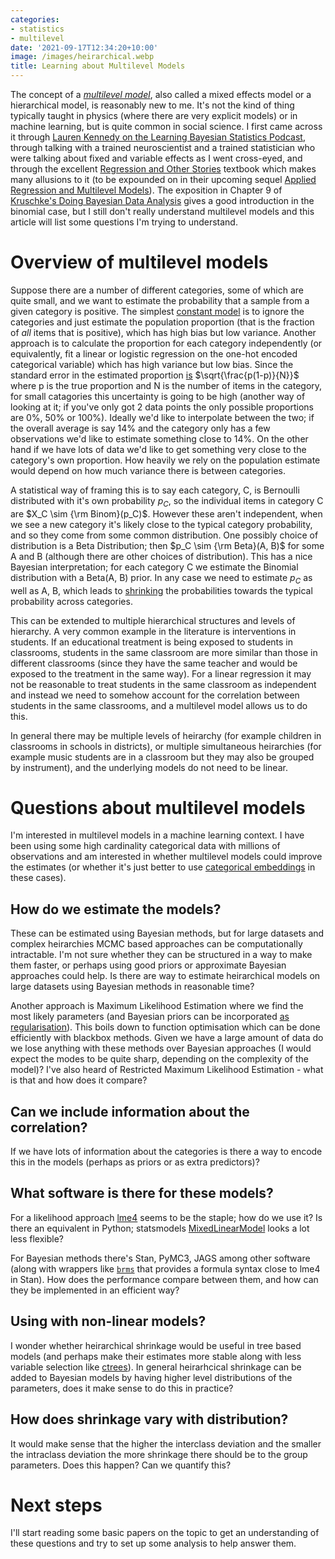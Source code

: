 ```yaml
---
categories:
- statistics
- multilevel
date: '2021-09-17T12:34:20+10:00'
image: /images/heirarchical.webp
title: Learning about Multilevel Models
---
```


The concept of a [*multilevel model*](https://en.wikipedia.org/wiki/Multilevel_model), also called a mixed effects model or a hierarchical model, is reasonably new to me.
It's not the kind of thing typically taught in physics (where there are very explicit models) or in machine learning, but is quite common in social science.
I first came across it through [Lauren Kennedy on the Learning Bayesian Statistics Podcast](https://www.learnbayesstats.com/episode/34-multilevel-regression-post-stratification-missing-data-lauren-kennedy), through talking with a trained neuroscientist and a trained statistician who were talking about fixed and variable effects as I went cross-eyed, and through the excellent [Regression and Other Stories](https://avehtari.github.io/ROS-Examples/) textbook which makes many allusions to it (to be expounded on in their upcoming sequel [Applied Regression and Multilevel Models](www.stat.columbia.edu/~gelman/armm/)).
The exposition in Chapter 9 of [Kruschke's Doing Bayesian Data Analysis](http://doingbayesiandataanalysis.blogspot.com/) gives a good introduction in the binomial case, but I still don't really understand multilevel models and this article will list some questions I'm trying to understand.

# Overview of multilevel models

Suppose there are a number of different categories, some of which are quite small, and we want to estimate the probability that a sample from a given category is positive.
The simplest [constant model](/constant-models) is to ignore the categories and just estimate the population proportion (that is the fraction of *all* items that is positive), which has high bias but low variance.
Another approach is to calculate the proportion for each category independently (or equivalently, fit a linear or logistic regression on the one-hot encoded categorical variable) which has high variance but low bias.
Since the standard error in the estimated proportion [is](/bernoulli-binomial) $\sqrt{\frac{p(1-p)}{N}}$ where p is the true proportion and N is the number of items in the category, for small catagories this uncertainty is going to be high (another way of looking at it; if you've only got 2 data points the only possible proportions are 0%, 50% or 100%).
Ideally we'd like to interpolate between the two; if the overall average is say 14% and the category only has a few observations we'd like to estimate something close to 14%.
On the other hand if we have lots of data we'd like to get something very close to the category's own proportion.
How heavily we rely on the population estimate would depend on how much variance there is between categories.

A statistical way of framing this is to say each category, C, is Bernoulli distributed with it's own probability $p_C$, so the individual items in category C are $X_C \sim {\rm Binom}(p_C)$.
However these aren't independent, when we see a new category it's likely close to the typical category probability, and so they come from some common distribution.
One possibly choice of distribution is a Beta Distribution; then $p_C \sim {\rm Beta}(A, B)$ for some A and B (although there are other choices of distribution).
This has a nice Bayesian interpretation; for each category C we estimate the Binomial distribution with a Beta(A, B) prior.
In any case we need to estimate $p_C$ as well as A, B, which leads to [shrinking](doingbayesiandataanalysis.blogspot.com/2012/11/shrinkage-in-multi-level-hierarchical.html) the probabilities towards the typical probability across categories.

This can be extended to multiple hierarchical structures and levels of hierarchy.
A very common example in the literature is interventions in students.
If an educational treatment is being exposed to students in classrooms, students in the same classroom are more similar than those in different classrooms (since they have the same teacher and would be exposed to the treatment in the same way).
For a linear regression it may not be reasonable to treat students in the same classroom as independent and instead we need to somehow account for the correlation between students in the same classrooms, and a multilevel model allows us to do this.

In general there may be multiple levels of heirarchy (for example children in classrooms in schools in districts), or multiple simultaneous heirarchies (for example music students are in a classroom but they may also be grouped by instrument), and the underlying models do not need to be linear.

# Questions about multilevel models

I'm interested in multilevel models in a machine learning context.
I have been using some high cardinality categorical data with millions of observations and am interested in whether multilevel models could improve the estimates (or whether it's just better to use [categorical embeddings](/categorical-embeddings) in these cases).

## How do we estimate the models?

These can be estimated using Bayesian methods, but for large datasets and complex heirarchies MCMC based approaches can be computationally intractable.
I'm not sure whether they can be structured in a way to make them faster, or perhaps using good priors or approximate Bayesian approaches could help.
Is there are way to estimate heirarchical models on large datasets using Bayesian methods in reasonable time?

Another approach is Maximum Likelihood Estimation where we find the most likely parameters (and Bayesian priors can be incorporated [as regularisation](/prior-regularise)).
This boils down to function optimisation which can be done efficiently with blackbox methods.
Given we have a large amount of data do we lose anything with these methods over Bayesian approaches (I would expect the modes to be quite sharp, depending on the complexity of the model)?
I've also heard of Restricted Maximum Likelihood Estimation - what is that and how does it compare?

## Can we include information about the correlation?

If we have lots of information about the categories is there a way to encode this in the models (perhaps as priors or as extra predictors)?

## What software is there for these models?

For a likelihood approach [lme4](https://github.com/lme4/lme4) seems to be the staple; how do we use it?
Is there an equivalent in Python; statsmodels [MixedLinearModel](https://www.statsmodels.org/stable/mixed_linear.html) looks a lot less flexible?

For Bayesian methods there's Stan, PyMC3, JAGS among other software (along with wrappers like [`brms`](https://github.com/paul-buerkner/brms) that provides a formula syntax close to lme4 in Stan).
How does the performance compare between them, and how can they be implemented in an efficient way?

## Using with non-linear models?

I wonder whether heirarchical shrinkage would be useful in tree based models (and perhaps make their estimates more stable along with less variable selection like [ctrees](https://cran.r-project.org/web/packages/partykit/vignettes/ctree.pdf)).
In general heirarhcical shrinkage can be added to Bayesian models by having higher level distributions of the parameters, does it make sense to do this in practice?

## How does shrinkage vary with distribution?

It would make sense that the higher the interclass deviation and the smaller the intraclass deviation the more shrinkage there should be to the group parameters.
Does this happen? Can we quantify this?

# Next steps

I'll start reading some basic papers on the topic to get an understanding of these questions and try to set up some analysis to help answer them.